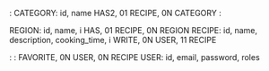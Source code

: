 :
CATEGORY: id, name
HAS2, 01 RECIPE, 0N CATEGORY
:

REGION: id, name, i
HAS, 01 RECIPE, 0N REGION
RECIPE: id, name, description, cooking_time, i
WRITE, 0N USER, 11 RECIPE

:
:
FAVORITE, 0N USER, 0N RECIPE
USER: id, email, password, roles